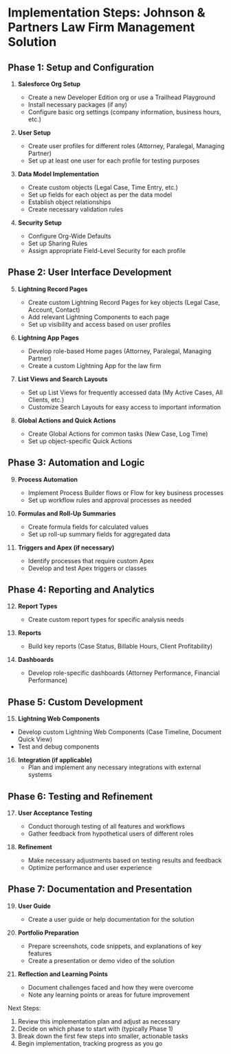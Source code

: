 # Implementation Steps: Johnson & Partners Law Firm Management Solution

## Phase 1: Setup and Configuration

1. **Salesforce Org Setup**
   - Create a new Developer Edition org or use a Trailhead Playground
   - Install necessary packages (if any)
   - Configure basic org settings (company information, business hours, etc.)

2. **User Setup**
   - Create user profiles for different roles (Attorney, Paralegal, Managing Partner)
   - Set up at least one user for each profile for testing purposes

3. **Data Model Implementation**
   - Create custom objects (Legal Case, Time Entry, etc.)
   - Set up fields for each object as per the data model
   - Establish object relationships
   - Create necessary validation rules

4. **Security Setup**
   - Configure Org-Wide Defaults
   - Set up Sharing Rules
   - Assign appropriate Field-Level Security for each profile

## Phase 2: User Interface Development

5. **Lightning Record Pages**
   - Create custom Lightning Record Pages for key objects (Legal Case, Account, Contact)
   - Add relevant Lightning Components to each page
   - Set up visibility and access based on user profiles

6. **Lightning App Pages**
   - Develop role-based Home pages (Attorney, Paralegal, Managing Partner)
   - Create a custom Lightning App for the law firm

7. **List Views and Search Layouts**
   - Set up List Views for frequently accessed data (My Active Cases, All Clients, etc.)
   - Customize Search Layouts for easy access to important information

8. **Global Actions and Quick Actions**
   - Create Global Actions for common tasks (New Case, Log Time)
   - Set up object-specific Quick Actions

## Phase 3: Automation and Logic

9. **Process Automation**
   - Implement Process Builder flows or Flow for key business processes
   - Set up workflow rules and approval processes as needed

10. **Formulas and Roll-Up Summaries**
    - Create formula fields for calculated values
    - Set up roll-up summary fields for aggregated data

11. **Triggers and Apex (if necessary)**
    - Identify processes that require custom Apex
    - Develop and test Apex triggers or classes

## Phase 4: Reporting and Analytics

12. **Report Types**
    - Create custom report types for specific analysis needs

13. **Reports**
    - Build key reports (Case Status, Billable Hours, Client Profitability)

14. **Dashboards**
    - Develop role-specific dashboards (Attorney Performance, Financial Performance)

## Phase 5: Custom Development

15. **Lightning Web Components**
   - Develop custom Lightning Web Components (Case Timeline, Document Quick View)
   - Test and debug components

16. **Integration (if applicable)**
    - Plan and implement any necessary integrations with external systems

## Phase 6: Testing and Refinement

17. **User Acceptance Testing**
    - Conduct thorough testing of all features and workflows
    - Gather feedback from hypothetical users of different roles

18. **Refinement**
    - Make necessary adjustments based on testing results and feedback
    - Optimize performance and user experience

## Phase 7: Documentation and Presentation

19. **User Guide**
    - Create a user guide or help documentation for the solution

20. **Portfolio Preparation**
    - Prepare screenshots, code snippets, and explanations of key features
    - Create a presentation or demo video of the solution

21. **Reflection and Learning Points**
    - Document challenges faced and how they were overcome
    - Note any learning points or areas for future improvement

Next Steps:
1. Review this implementation plan and adjust as necessary
2. Decide on which phase to start with (typically Phase 1)
3. Break down the first few steps into smaller, actionable tasks
4. Begin implementation, tracking progress as you go

